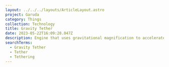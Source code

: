 ```yaml
---
layout: ../../../layouts/ArticleLayout.astro
project: Garuda
category: Things
collection: Technology
title: Gravity Tether
date: 2023-05-22T16:09:28.047Z
description: Engine that uses gravitational magnification to accelerate an object.
searchTerms:
  - Gravity Tether
  - Tether
  - Tethering
---
```


